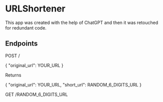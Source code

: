 # URLShortener

This app was created with the help of ChatGPT and then it was retouched for redundant code. 

## Endpoints

POST /

{
  "original_url": YOUR_URL
}

Returns

{
  "original_url": YOUR_URL,
   "short_url": RANDOM_6_DIGITS_URL
}

GET /RANDOM_6_DIGITS_URL

